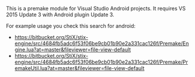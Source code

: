 
This is a premake module for Visual Studio Android projects.
It requires VS 2015 Update 3 with Android plugin Update 3.

For example usage you check this search for android:
- https://bitbucket.org/StiX/stix-engine/src/4684fb5adc6f53f06be9cb01b90e2a331cac126f/Premake/Engine.lua?at=master&fileviewer=file-view-default
- https://bitbucket.org/StiX/stix-engine/src/4684fb5adc6f53f06be9cb01b90e2a331cac126f/Premake/PremakeUtil.lua?at=master&fileviewer=file-view-default
